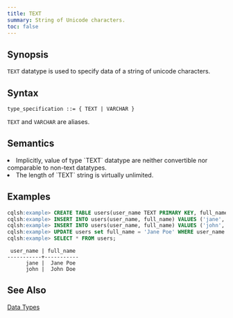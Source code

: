 ```yaml
---
title: TEXT
summary: String of Unicode characters.
toc: false
---
```

<style>
table {
  float: left;
}
#psyn {
  text-indent: 50px;
}
#ptodo {
  color: red
}
</style>

## Synopsis
`TEXT` datatype is used to specify data of a string of unicode characters.

## Syntax
```
type_specification ::= { TEXT | VARCHAR }
```

`TEXT` and `VARCHAR` are aliases.

## Semantics
<li>Implicitly, value of type `TEXT` datatype are neither convertible nor comparable to non-text datatypes.</li>
<li>The length of `TEXT` string is virtually unlimited.</li>

## Examples

``` sql
cqlsh:example> CREATE TABLE users(user_name TEXT PRIMARY KEY, full_name VARCHAR);
cqlsh:example> INSERT INTO users(user_name, full_name) VALUES ('jane', 'Jane Doe');
cqlsh:example> INSERT INTO users(user_name, full_name) VALUES ('john', 'John Doe');
cqlsh:example> UPDATE users set full_name = 'Jane Poe' WHERE user_name = 'jane';
cqlsh:example> SELECT * FROM users;
```

```
 user_name | full_name
-----------+-----------
      jane |  Jane Poe
      john |  John Doe
```

## See Also

[Data Types](..#datatypes)
